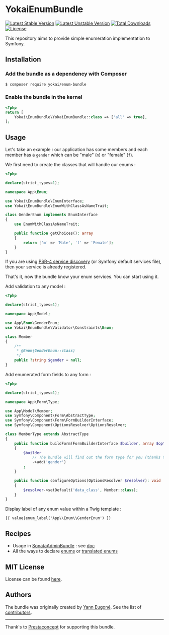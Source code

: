 YokaiEnumBundle
==============

[![Latest Stable Version](https://poser.pugx.org/yokai/enum-bundle/v/stable)](https://packagist.org/packages/yokai/enum-bundle)
[![Latest Unstable Version](https://poser.pugx.org/yokai/enum-bundle/v/unstable)](https://packagist.org/packages/yokai/enum-bundle)
[![Total Downloads](https://poser.pugx.org/yokai/enum-bundle/downloads)](https://packagist.org/packages/yokai/enum-bundle)
[![License](https://poser.pugx.org/yokai/enum-bundle/license)](https://packagist.org/packages/yokai/enum-bundle)

This repository aims to provide simple enumeration implementation to Symfony.


Installation
------------

### Add the bundle as a dependency with Composer

``` bash
$ composer require yokai/enum-bundle
```

### Enable the bundle in the kernel

```php
<?php
return [
    Yokai\EnumBundle\YokaiEnumBundle::class => ['all' => true],
];
```


Usage
-----

Let's take an example : our application has some members 
and each member has a `gender` which can be "male" (`m`) or "female" (`f`).

We first need to create the classes that will handle our enums :

```php
<?php

declare(strict_types=1);

namespace App\Enum;

use Yokai\EnumBundle\EnumInterface;
use Yokai\EnumBundle\EnumWithClassAsNameTrait;

class GenderEnum implements EnumInterface
{
    use EnumWithClassAsNameTrait;

    public function getChoices(): array
    {
        return ['m' => 'Male', 'f' => 'Female'];
    }
}
```

If you are using [PSR-4 service discovery](https://symfony.com/blog/new-in-symfony-3-3-psr-4-based-service-discovery) 
(or Symfony default services file), then your service is already registered.

That's it, now the bundle know your enum services. You can start using it.

Add validation to any model :

```php
<?php

declare(strict_types=1);

namespace App\Model;

use App\Enum\GenderEnum;
use Yokai\EnumBundle\Validator\Constraints\Enum;

class Member
{
    /**
     * @Enum(GenderEnum::class)
     */
    public ?string $gender = null;
}
```

Add enumerated form fields to any form :

```php
<?php

declare(strict_types=1);

namespace App\Form\Type;

use App\Model\Member;
use Symfony\Component\Form\AbstractType;
use Symfony\Component\Form\FormBuilderInterface;
use Symfony\Component\OptionsResolver\OptionsResolver;

class MemberType extends AbstractType
{
    public function buildForm(FormBuilderInterface $builder, array $options): void
    {
        $builder
            // The bundle will find out the form type for you (thanks to the Enum constraint we added to model)
            ->add('gender')
        ;
    }

    public function configureOptions(OptionsResolver $resolver): void
    {
        $resolver->setDefault('data_class', Member::class);
    }
}
```

Display label of any enum value within a Twig template :

```twig
{{ value|enum_label('App\\Enum\\GenderEnum') }}
```


Recipes
-------

- Usage in [SonataAdminBundle](https://github.com/sonata-project/SonataAdminBundle) : see [doc](doc/sonata-admin.md)
- All the ways to declare [enums](doc/declaring-enum.md) or [translated enums](doc/declaring-translated-enum.md)


MIT License
-----------

License can be found [here](https://github.com/yokai-php/enum-bundle/blob/master/Resources/meta/LICENSE).


Authors
-------

The bundle was originally created by [Yann Eugoné](https://github.com/yann-eugone).
See the list of [contributors](https://github.com/yokai-php/enum-bundle/contributors).

---

Thank's to [Prestaconcept](https://github.com/prestaconcept) for supporting this bundle.
